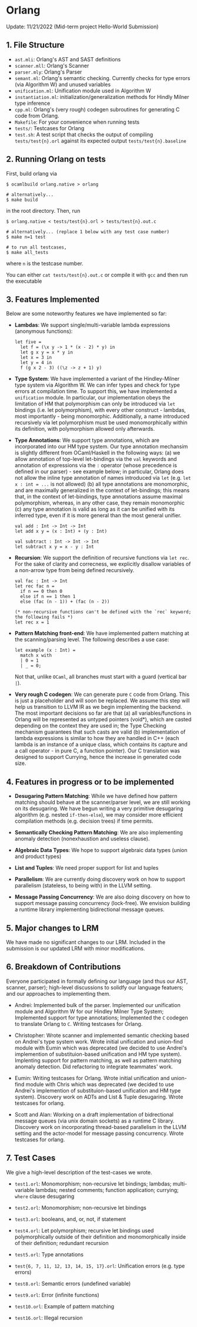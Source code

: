 # Orlang

Update: 11/21/2022 (Mid-term project Hello-World Submission)

## 1. File Structure
- `ast.mli`: Orlang's AST and SAST definitions
- `scanner.mll`: Orlang's Scanner
- `parser.mly`: Orlang's Parser
- `semant.ml`: Orlang's semantic checking. Currently checks for type errors (via Algorithm W) and unused variables
- `unification.ml`: Unification module used in Algorithm W
- `instantiation.ml`: initialization/generalization methods for Hindly Milner type inference
- `cpp.ml`: Orlang's (very rough) codegen subroutines for generating C code from Orlang.
- `Makefile`: For your convenience when running tests
- `tests/`: Testcases for Orlang
- `test.sh`: A test script that checks the output of compiling `tests/test{n}.orl` against its expected output `tests/test{n}.baseline`

## 2. Running Orlang on tests
First, build orlang via
```
$ ocamlbuild orlang.native > orlang

# alternatively...
$ make build
```
in the root directory. Then, run
```
$ orlang.native < tests/test{n}.orl > tests/test{n}.out.c

# alternatively... (replace 1 below with any test case number)
$ make n=1 test

# to run all testcases,
$ make all_tests
```
where `n` is the testcase number.

You can either `cat tests/test{n}.out.c` or compile it with `gcc` and then run the executable

## 3. Features Implemented
Below are some noteworthy features we have implemented so far:
- **Lambdas**: We support single/multi-variable lambda expressions (anonymous functions):
  ```
  let five =
    let f = (\x y -> 1 * (x - 2) * y) in 
    let g x y = x * y in
    let x = 3 in
    let y = 4 in
    f (g x 2 - 3) ((\z -> z + 1) y)
  ```

- **Type System**: We have implemented a variant of the Hindley-Milner type system via Algorithm W. We can infer
  types and check for type errors at compilation time. To support this, we have implemented a `unification` module. 
  In particular, our implementation obeys the limitation of HM that polymorphism can only be introduced via `let` 
  bindings (i.e. let polymorphism), with every other construct - lambdas, most importantly - being monomorphic. Additionally, 
  a name introduced recursively via let polymorphism must be used monomorphically within its definition, with polymorphism allowed only
  afterwards.

- **Type Annotations**: We support type annotations, which are incorporated into our HM type system. Our type annotation
  mechansim is slightly different from OCaml/Haskell in the following ways: (a) we allow annotation of top-level let-bindings 
  via the `val` keywords and annotation of expressions via the `:` operator (whose precedence is defined in our parser) - see example below; in
  particular, Orlang does not allow the inline type annotation of names introduced via `let` (e.g. `let x : int = ...` is not allowed) 
  (b) all type annotations are monomorphic, and are maximally generalized in the context of let-bindings; this means that, in the context of
  let-bindings, type annotations assume maximal polymorphism, whereas, in any other case, they remain monomorphic (c) any type annotation is
  valid as long as it can be unified with its inferred type, even if it is more general than the most general unifier.

  ```
  val add : Int -> Int -> Int
  let add x y = (x : Int) + (y : Int)

  val subtract : Int -> Int -> Int
  let subtract x y = x - y : Int
  ```

- **Recursion**: We support the definition of  recursive functions via `let rec`. For the sake of clarity and correcness, we explicitly disallow
  variables of a non-arrow type from being defined recursively.
  ```
  val fac : Int -> Int
  let rec fac n = 
    if n == 0 then 0
    else if n == 1 then 1
    else (fac (n - 1)) + (fac (n - 2))

  (* non-recursive functions can't be defined with the `rec` keyword; the following fails *)
  let rec x = 1
  ```

- **Pattern Matching front-end**: We have implemented pattern matching at the scanning/parsing level. The following describes a
  use case:
  ```
  let example (x : Int) =
    match x with
    | 0 = 1
    | _ = 0;
  ```
  Not that, unlike `OCaml`, all branches must start with a guard (vertical bar `|`).
 
- **Very rough C codegen**: We can generate pure `C` code from Orlang. This is just a placeholder and will soon be replaced. We assume
this step will help us transition to LLVM IR as we begin implementing the backend. The most important decisions so far are that (a)
all variables/functions in Orlang will be represented as untyped pointers (void*), which are casted depending on the context they are used in;
the Type Checking mechanism guarantees that such casts are valid (b) implementation of lambda expressions is similar to how they are handled
in C++ (each lambda is an instance of a unique class, which contains its capture and a call operator - in pure C, a function pointer). Our C
translation was designed to support Currying, hence the increase in generated code size.


## 4. Features in progress or to be implemented
- **Desugaring Pattern Matching**: While we have defined how pattern matching
should behave at the scanner/parser level, we are still working on its desugaring. We have begun writing
a very primitive desugaring algorithm (e.g. nested `if-then-else`), we may consider more efficient
compilation methods (e.g. decision trees) if time permits. 

- **Semantically Checking Pattern Matching**: We are also implementing anomaly detection (nonexhaustion and useless clause).

- **Algebraic Data Types**: We hope to support algebraic data types (union and product types) 

- **List and Tuples**: We need proper support for list and tuples

- **Parallelism**: We are currently doing discovery work on how to support parallelism (stateless, to being with)
in the LLVM setting.

- **Message Passing Concurrency**: We are also doing discovery on how to support message passing concurrency (lock-free).
We envision building a runtime library implementing bidirectional message queues.

## 5. Major changes to LRM
We have made no significant changes to our LRM. Included in the submission is our updated LRM with minor modifications.

## 6. Breakdown of Contributions
Everyone participated in formally defining our language (and thus our AST, scanner, parser); high-level discussions to solidfy our language featuers; and our approaches to implementing them. 

- Andrei: Implemented bulk of the parser. Implemented our unification module and Algorithm W for our Hindley Milner Type System; Implemented support for type annotations; Implemented the `C` codegen to translate Orlang to `C`. Writing testcases for Orlang. 

- Christopher: Wrote scanner and implemented semantic checking based on Andrei's type system work. Wrote initial unification and union-find module with Eumin which was deprecated (we decided to use Andrei's implemention of substituion-based unification and HM type system). Implenting support for pattern matching, as well as pattern matching anomaly detection. Did refactoring to integrate teammates' work.

- Eumin: Writing testcases for Orlang. Wrote initial unification and union-find module with Chris which was deprecated (we decided to use Andrei's implemention of substituion-based unification and HM type system). Discovery work on ADTs and List & Tuple desugaring. Wrote testcases for orlang. 

- Scott and Alan: Working on a draft implementation of bidrectional message queues (via unix domain sockets) as a runtime C library. Discovery work on incorporating thread-based parallelism in the LLVM setting and the actor-model for message passing concurrency. Wrote testcases for orlang. 

## 7. Test Cases
We give a high-level description of the test-cases we wrote.
- `test1.orl`: Monomorphism; non-recursive let bindings; lambdas; multi-variable lambdas; nested comments; function application; currying; `where` clause desugaring

- `test2.orl`: Monomorphism; non-recursive let bindings

- `test3.orl`: booleans, and, or, not, if statement 

- `test4.orl`: Let polymorphism; recursive let bindings used polymorphically outside of their definition and monomorphically inside of their definition; redundant recursion

- `test5.orl`: Type annotations

- `test{6, 7, 11, 12, 13, 14, 15, 17}.orl`: Unification errors (e.g. type errors)

- `test8.orl`: Semantic errors (undefined variable)

- `test9.orl`: Error (infinite functions)

- `test10.orl`: Example of pattern matching

- `test16.orl`: Illegal recursion
